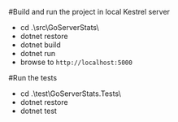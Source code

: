 #Build and run the project in local Kestrel server
* cd .\src\GoServerStats\
* dotnet restore
* dotnet build
* dotnet run
* browse to `http://localhost:5000`

#Run the tests
* cd .\test\GoServerStats.Tests\
* dotnet restore
* dotnet test
